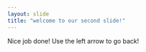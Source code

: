 ```yaml
---
layout: slide
title: "welcome to our second slide!"
---
```

Nice job done!
Use the left arrow to go back!
